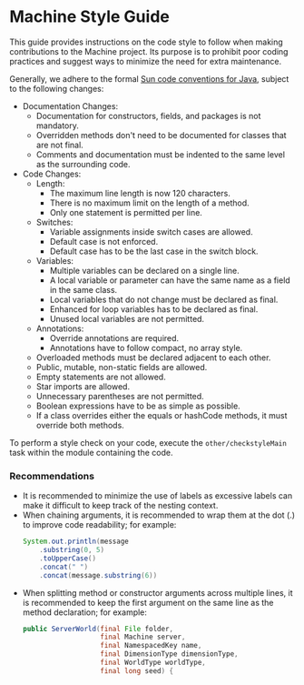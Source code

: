 # Machine Style Guide

This guide provides instructions on the code style to follow when making
contributions to the Machine project. Its purpose is to prohibit poor
coding practices and suggest ways to minimize the need for extra maintenance.

Generally, we adhere to the formal [Sun code conventions for Java](https://www.oracle.com/java/technologies/javase/codeconventions-contents.html),
subject to the following changes:
- Documentation Changes:
  - Documentation for constructors, fields, and packages is not mandatory.
  - Overridden methods don't need to be documented for classes that are not final.
  - Comments and documentation must be indented to the same level as the surrounding code.
- Code Changes:
  - Length:
    - The maximum line length is now 120 characters.
    - There is no maximum limit on the length of a method.
    - Only one statement is permitted per line.
  - Switches:
    - Variable assignments inside switch cases are allowed.
    - Default case is not enforced.
    - Default case has to be the last case in the switch block.
  - Variables:
    - Multiple variables can be declared on a single line.
    - A local variable or parameter can have the same name as a field in the same class.
    - Local variables that do not change must be declared as final.
    - Enhanced for loop variables has to be declared as final.
    - Unused local variables are not permitted.
  - Annotations:
    - Override annotations are required.
    - Annotations have to follow compact, no array style.
  - Overloaded methods must be declared adjacent to each other.
  - Public, mutable, non-static fields are allowed.
  - Empty statements are not allowed.
  - Star imports are allowed.
  - Unnecessary parentheses are not permitted.
  - Boolean expressions have to be as simple as possible.
  - If a class overrides either the equals or hashCode methods, it must override both methods.

To perform a style check on your code, execute the `other/checkstyleMain` task within the module containing the code.

### Recommendations
- It is recommended to minimize the use of labels as excessive labels can make it difficult to keep track of the nesting context.
- When chaining arguments, it is recommended to wrap them at the dot (.) to improve code readability;
  for example:
  ```java
  System.out.println(message
      .substring(0, 5)
      .toUpperCase()
      .concat(" ")
      .concat(message.substring(6))
  ```
- When splitting method or constructor arguments across multiple lines, it is recommended to keep the first argument on the same line as the method declaration;
  for example:
  ```java
  public ServerWorld(final File folder,
                     final Machine server,
                     final NamespacedKey name,
                     final DimensionType dimensionType,
                     final WorldType worldType,
                     final long seed) {
  ```